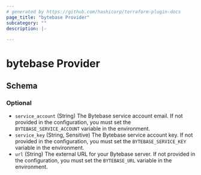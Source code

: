 ```yaml
---
# generated by https://github.com/hashicorp/terraform-plugin-docs
page_title: "bytebase Provider"
subcategory: ""
description: |-
  
---
```


# bytebase Provider





<!-- schema generated by tfplugindocs -->
## Schema

### Optional

- `service_account` (String) The Bytebase service account email. If not provided in the configuration, you must set the `BYTEBASE_SERVICE_ACCOUNT` variable in the environment.
- `service_key` (String, Sensitive) The Bytebase service account key. If not provided in the configuration, you must set the `BYTEBASE_SERVICE_KEY` variable in the environment.
- `url` (String) The external URL for your Bytebase server. If not provided in the configuration, you must set the `BYTEBASE_URL` variable in the environment.
